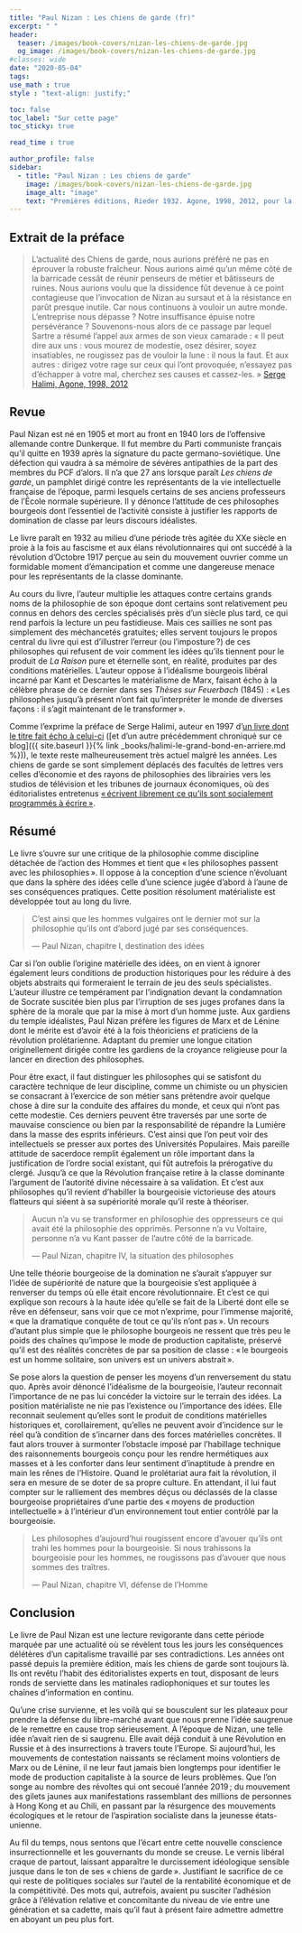 ```yaml
---
title: "Paul Nizan : Les chiens de garde (fr)"
excerpt: " "
header:
  teaser: /images/book-covers/nizan-les-chiens-de-garde.jpg
  og_image: /images/book-covers/nizan-les-chiens-de-garde.jpg
#classes: wide
date: "2020-05-04"
tags:
use_math : true
style : "text-align: justify;"

toc: false
toc_label: "Sur cette page"
toc_sticky: true

read_time : true

author_profile: false
sidebar:
  - title: "Paul Nizan : Les chiens de garde"
    image: /images/book-covers/nizan-les-chiens-de-garde.jpg
    image_alt: "image"
    text: "Premières éditions, Rieder 1932. Agone, 1998, 2012, pour la présente édition."
---
```

## Extrait de la préface
>L’actualité des Chiens de garde, nous aurions préféré ne pas en éprouver la robuste fraîcheur. Nous aurions aimé qu’un même côté de la barricade cessât de réunir penseurs de métier et bâtisseurs de ruines. Nous aurions voulu que la dissidence fût devenue à ce point contagieuse que l’invocation de Nizan au sursaut et à la résistance en parût presque inutile. Car nous continuons à vouloir un autre monde. L’entreprise nous dépasse ? Notre insuffisance épuise notre persévérance ? Souvenons-nous alors de ce passage par lequel Sartre a résumé l’appel aux armes de son vieux camarade : « Il peut dire aux uns : vous mourez de modestie, osez désirer, soyez insatiables, ne rougissez pas de vouloir la lune : il nous la faut. Et aux autres : dirigez votre rage sur ceux qui l’ont provoquée, n’essayez pas d’échapper à votre mal, cherchez ses causes et cassez-les. »
> [Serge Halimi, Agone, 1998, 2012](https://agone.org/elements/leschiensdegarde/)

## Revue

Paul Nizan est né en 1905 et mort au front en 1940 lors de l’offensive allemande contre Dunkerque. Il fut membre du Parti communiste français qu’il quitte en 1939 après la signature du pacte germano-soviétique. Une défection qui vaudra à sa mémoire de sévères antipathies de la part des membres du PCF d’alors. Il n’a que 27 ans lorsque paraît *Les chiens de garde*, un pamphlet dirigé contre les représentants de la vie intellectuelle française de l’époque, parmi lesquels certains de ses anciens professeurs de l’École normale supérieure. Il y dénonce l’attitude de ces philosophes bourgeois dont l’essentiel de l’activité consiste à justifier les rapports de domination de classe par leurs discours idéalistes.

Le livre paraît en 1932 au milieu d’une période très agitée du XXe siècle en proie à la fois au fascisme et aux élans révolutionnaires qui ont succédé à la révolution d’Octobre 1917 perçue au sein du mouvement ouvrier comme un formidable moment d’émancipation et comme une dangereuse menace pour les représentants de la classe dominante.

Au cours du livre, l’auteur multiplie les attaques contre certains grands noms de la philosophie de son époque dont certains sont relativement peu connus en dehors des cercles spécialisés près d’un siècle plus tard, ce qui rend parfois la lecture un peu fastidieuse. Mais ces saillies ne sont pas simplement des méchancetés gratuites; elles servent toujours le propos central du livre qui est d’illustrer l’erreur (ou l’imposture ?) de ces philosophes qui refusent de voir comment les idées qu’ils tiennent pour le produit de *La Raison* pure et éternelle sont, en réalité, produites par des conditions matérielles. L’auteur oppose à l’idéalisme bourgeois libéral incarné par Kant et Descartes le matérialisme de Marx, faisant écho à la célèbre phrase de ce dernier dans ses *Thèses sur Feuerbach* (1845) : « Les philosophes jusqu’à présent n’ont fait qu’interpréter le monde de diverses façons : il s’agit maintenant de le transformer ».

Comme l’exprime la préface de Serge Halimi, auteur en 1997 d’[un livre dont le titre fait écho à celui-ci](https://www.raisonsdagir-editions.org/catalogue/les-nouveaux-chiens-de-garde/) ([et d’un autre précédemment chroniqué sur ce blog]({{ site.baseurl }}{% link _books/halimi-le-grand-bond-en-arriere.md %})), le texte reste malheureusement très actuel malgré les années. Les chiens de garde se sont simplement déplacés des facultés de lettres vers celles d’économie et des rayons de philosophies des librairies vers les studios de télévision et les tribunes de journaux économiques, où des éditorialistes entretenus [« écrivent librement ce qu’ils sont socialement programmés à écrire »](https://www.liberation.fr/apps/2019/01/medias-examen-confiance/?fbclid=IwAR3c18gdRzMFlMqO4MASGrTuZDuewn4M98TX0k7zS0QUj31oabGK5JD_8v8).

## Résumé

Le livre s’ouvre sur une critique de la philosophie comme discipline détachée de l’action des Hommes et tient que « les philosophes passent avec les philosophies ». Il oppose à la conception d’une science n’évoluant que dans la sphère des idées celle d’une science jugée d’abord à l’aune de ses conséquences pratiques. Cette position résolument matérialiste est développée tout au long du livre.

> C’est ainsi que les hommes vulgaires ont le dernier mot sur la philosophie qu’ils ont d’abord jugé par ses conséquences.
>
> — Paul Nizan, chapitre I, destination des idées

Car si l’on oublie l’origine matérielle des idées, on en vient à ignorer également leurs conditions de production historiques pour les réduire à des objets abstraits qui formeraient le terrain de jeu des seuls spécialistes. L’auteur illustre ce tempérament par l’indignation devant la condamnation de Socrate suscitée bien plus par l’irruption de ses juges profanes dans la sphère de la morale que par la mise à mort d’un homme juste. Aux gardiens du temple idéalistes, Paul Nizan préfère les figures de Marx et de Lénine dont le mérite est d’avoir été à la fois théoriciens *et* praticiens de la révolution prolétarienne. Adaptant du premier une longue citation originellement dirigée contre les gardiens de la croyance religieuse pour la lancer en direction des philosophes.

Pour être exact, il faut distinguer les philosophes qui se satisfont du caractère technique de leur discipline, comme un chimiste ou un physicien se consacrant à l’exercice de son métier sans prétendre avoir quelque chose à dire sur la conduite des affaires du monde, et ceux qui n’ont pas cette modestie. Ces derniers peuvent être traversés par une sorte de mauvaise conscience ou bien par la responsabilité de répandre la Lumière dans la masse des esprits inférieurs. C’est ainsi que l’on peut voir des intellectuels se presser aux portes des Universités Populaires. Mais pareille attitude de sacerdoce remplit également un rôle important dans la justification de l’ordre social existant, qui fût autrefois la prérogative du clergé. Jusqu’à ce que la Révolution française retire à la classe dominante l’argument de l’autorité divine nécessaire à sa validation. Et c’est aux philosophes qu’il revient d’habiller la bourgeoisie victorieuse des atours flatteurs qui siéent à sa supériorité morale qu’il reste à théoriser.

> Aucun n’a vu se transformer en philosophie des oppresseurs ce qui avait été la philosophie des opprimés. Personne n’a vu Voltaire, personne n’a vu Kant passer de l’autre côté de la barricade.
>
> — Paul Nizan, chapitre IV, la situation des philosophes

Une telle théorie bourgeoise de la domination ne s’aurait s’appuyer sur l’idée de supériorité de nature que la bourgeoisie s’est appliquée à renverser du temps où elle était encore révolutionnaire. Et c’est ce qui explique son recours à la haute idée qu’elle se fait de la Liberté dont elle se rêve en défenseur, sans voir que ce mot n’exprime, pour l’immense majorité, « que la dramatique conquête de tout ce qu’ils n’ont pas ». Un recours d’autant plus simple que le philosophe bourgeois ne ressent que très peu le poids des chaînes qu’impose le mode de production capitaliste, préservé qu’il est des réalités concrètes de par sa position de classe : « le bourgeois est un homme solitaire, son univers est un univers abstrait ». 

Se pose alors la question de penser les moyens d’un renversement du statu quo. Après avoir dénoncé l’idéalisme de la bourgeoisie, l’auteur reconnait l’importance de ne pas lui concéder la victoire sur le terrain des idées. La position matérialiste ne nie pas l’existence ou l’importance des idées. Elle reconnait seulement qu’elles sont le produit de conditions matérielles historiques et, corollairement, qu’elles ne peuvent avoir d’incidence sur le réel qu’à condition de s’incarner dans des forces matérielles concrètes. Il faut alors trouver à surmonter l’obstacle imposé par l’habillage technique des raisonnements bourgeois conçu pour les rendre hermétiques aux masses et à les conforter dans leur sentiment d’inaptitude à prendre en main les rênes de l’Histoire. Quand le prolétariat aura fait la révolution, il sera en mesure de se doter de sa propre culture. En attendant, il lui faut compter sur le ralliement des membres déçus ou déclassés de la classe bourgeoise propriétaires d’une partie des « moyens de production intellectuelle » à l’intérieur d’un environnement tout entier contrôlé par la bourgeoisie. 

> Les philosophes d’aujourd’hui rougissent encore d’avouer qu’ils ont trahi les hommes pour la bourgeoisie. Si nous trahissons la bourgeoisie pour les hommes, ne rougissons pas d’avouer que nous sommes des traîtres.
>
> — Paul Nizan, chapitre VI, défense de l’Homme

## Conclusion

Le livre de Paul Nizan est une lecture revigorante dans cette période marquée par une actualité où se révèlent tous les jours les conséquences délétères d’un capitalisme travaillé par ses contradictions. Les années ont passé depuis la première édition, mais les chiens de garde sont toujours là. Ils ont revêtu l’habit des éditorialistes experts en tout, disposant de leurs ronds de serviette dans les matinales radiophoniques et sur toutes les chaînes d’information en continu.

Qu’une crise survienne, et les voilà qui se bousculent sur les plateaux pour prendre la défense du libre-marché avant que nous prenne l’idée saugrenue de le remettre en cause trop sérieusement. À l’époque de Nizan, une telle idée n’avait rien de si saugrenu. Elle avait déjà conduit à une Révolution en Russie et à des insurrections à travers toute l’Europe. Si aujourd’hui, les mouvements de contestation naissants se réclament moins volontiers de Marx ou de Lénine, il ne leur faut jamais bien longtemps pour identifier le mode de production capitaliste à la source de leurs problèmes. Que l’on songe au nombre des révoltes qui ont secoué l’année 2019 ; du mouvement des gilets jaunes aux manifestations rassemblant des millions de personnes à Hong Kong et au Chili, en passant par la résurgence des mouvements écologiques et le retour de l’aspiration socialiste dans la jeunesse états-unienne. 

Au fil du temps, nous sentons que l’écart entre cette nouvelle conscience insurrectionnelle et les gouvernants du monde se creuse. Le vernis libéral craque de partout, laissant apparaître le durcissement idéologique sensible jusque dans le ton de ses « chiens de garde ». Justifiant le sacrifice de ce qui reste de politiques sociales sur l’autel de la rentabilité économique et de la compétitivité. Des mots qui, autrefois, avaient pu susciter l’adhésion grâce à l’élévation relative et concomitante du niveau de vie entre une génération et sa cadette, mais qu’il faut à présent faire admettre admettre en aboyant un peu plus fort.


